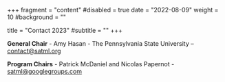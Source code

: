 +++
fragment = "content"
#disabled = true
date = "2022-08-09"
weight = 10
#background = ""

title = "Contact 2023"
#subtitle = ""
+++

**General Chair** - Amy Hasan - The Pennsylvania State University – [contact@satml.org](mailto:contact@satml.org)

**Program Chairs** - Patrick McDaniel and Nicolas Papernot - [satml@googlegroups.com](mailto:satml@googlegroups.com)
